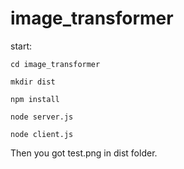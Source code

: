 # image_transformer

start:  

```
cd image_transformer

mkdir dist

npm install

node server.js

node client.js
```

Then you got test.png in dist folder.


